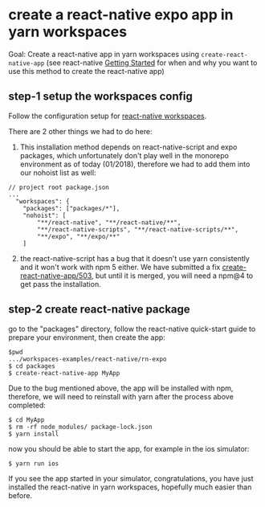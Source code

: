 # create a react-native expo app in yarn workspaces

Goal: Create a react-native app in yarn workspaces using `create-react-native-app` (see react-native [Getting Started](https://facebook.github.io/react-native/docs/getting-started.html) for when and why you want to use this method to create the react-native app)

## step-1 setup the workspaces config
Follow the configuration setup for [react-native workspaces](../README.md#common-configuration). 

There are 2 other things we had to do here:

1. This installation method depends on react-native-script and expo packages, which unfortunately don't play well in the monorepo environment as of today (01/2018), therefore we had to add them into our nohoist list as well:
```
// project root package.json
...
  "workspaces": {
    "packages": ["packages/*"],
    "nohoist": [
        "**/react-native", "**/react-native/**",
        "**/react-native-scripts", "**/react-native-scripts/**",
        "**/expo", "**/expo/**"
    ]
```

2. the react-native-script has a bug that it doesn't use yarn consistently and it won't work with npm 5 either. We have submitted a fix [create-react-native-app/503](https://github.com/react-community/create-react-native-app/pull/503), but until it is merged, you will need a npm@4 to get pass the installation.

## step-2 create react-native package
go to the "packages" directory, follow the react-native quick-start guide to prepare your environment, then create the app:
```
$pwd
.../workspaces-examples/react-native/rn-expo
$ cd packages
$ create-react-native-app MyApp
```
Due to the bug mentioned above, the app will be installed with npm, therefore, we will need to reinstall with yarn after the process above completed: 
```
$ cd MyApp
$ rm -rf node_modules/ package-lock.json 
$ yarn install
```
now you should be able to start the app, for example in the ios simulator:
```
$ yarn run ios
```
If you see the app started in your simulator, congratulations, you have just installed the react-native in yarn workspaces, hopefully much easier than before.






